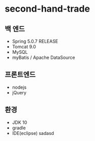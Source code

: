 # second-hand-trade

## 백 엔드
- Spring 5.0.7 RELEASE
- Tomcat 9.0
- MySQL
- myBatis / Apache DataSource


## 프론트엔드
- nodejs
- jQuery

## 환경
- JDK 10
- gradle
- IDE(eclipse) 
sadasd